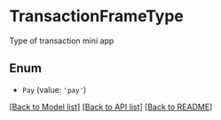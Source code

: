 # TransactionFrameType

Type of transaction mini app

## Enum

* `Pay` (value: `'pay'`)

[[Back to Model list]](../README.md#documentation-for-models) [[Back to API list]](../README.md#documentation-for-api-endpoints) [[Back to README]](../README.md)
